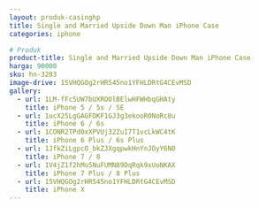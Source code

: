 ```yaml
---
layout: produk-casinghp
title: Single and Married Upside Down Man iPhone Case
categories: iphone

# Produk
product-title: Single and Married Upside Down Man iPhone Case
harga: 90000
sku: hn-3203
image-drive: 15VHQGOg2rHR545no1YFHLDRtG4CEvMSD
gallery:
  - url: 1LM-fFc5UW7bUXROOlBElwHFWHbqGHAty
    title: iPhone 5 / 5s / SE
  - url: 1ucX25LgGAGFDKF1GJ3g3ekooR0NoRc8u
    title: iPhone 6 / 6s
  - url: 1CONR2TPd0xXPVUj32ZuI7T1vcLkWC4tK
    title: iPhone 6 Plus / 6s Plus
  - url: 1JfkZiLgpcO_bkZJXgqpwkHnYnJOyY6N0
    title: iPhone 7 / 8
  - url: 1V4jZ1f2hMu5NuFUMN89DqRqk9xUoNKAX
    title: iPhone 7 Plus / 8 Plus
  - url: 15VHQGOg2rHR545no1YFHLDRtG4CEvMSD
    title: iPhone X
---
```

